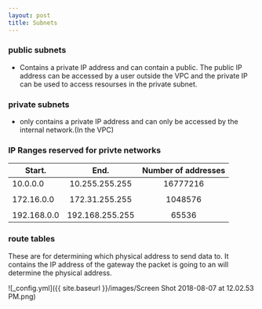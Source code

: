 ```yaml
---
layout: post
title: Subnets
---
```


### public subnets
- Contains a private IP address and can contain a public.  The public IP address can be accessed by a user outside the VPC and the private IP can be used to access resourses in the private subnet.

### private subnets

- only contains a private IP address and can only be accessed by the internal network.(In the VPC)

### IP Ranges reserved for privte networks

Start.   |End.    |Number of addresses
---|:---:|:---:
10.0.0.0	|10.255.255.255	|16777216
| |
172.16.0.0|	172.31.255.255|	1048576
| |
192.168.0.0|	192.168.255.255|	65536

### route tables

These are for determining which physical address to send data to.  It contains the IP address of the gateway the packet is going to an will determine the physical address.

![_config.yml]({{ site.baseurl }}/images/Screen Shot 2018-08-07 at 12.02.53 PM.png)
